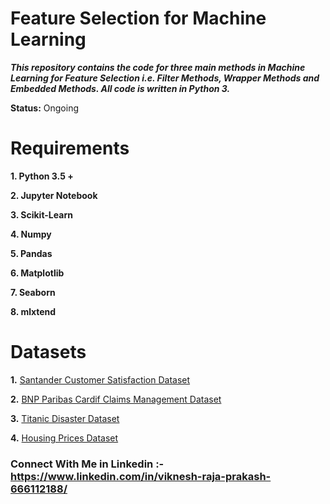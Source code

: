 # Feature Selection for Machine Learning

***This repository contains the code for three main methods in Machine Learning for Feature Selection i.e. Filter Methods, Wrapper Methods and Embedded Methods. All code is written in Python 3.***

**Status:** Ongoing

# Requirements

**1. Python 3.5 +**

**2. Jupyter Notebook**

**3. Scikit-Learn**

**4. Numpy**

**5. Pandas**

**6. Matplotlib**

**7. Seaborn**

**8. mlxtend**

# Datasets

**1.** [Santander Customer Satisfaction Dataset](https://www.kaggle.com/c/santander-customer-satisfaction)

**2.** [BNP Paribas Cardif Claims Management Dataset](https://www.kaggle.com/c/bnp-paribas-cardif-claims-management)

**3.** [Titanic Disaster Dataset](https://www.kaggle.com/c/titanic/data)

**4.** [Housing Prices Dataset](https://www.kaggle.com/c/house-prices-advanced-regression-techniques)



### **Connect With Me in Linkedin** :- https://www.linkedin.com/in/viknesh-raja-prakash-666112188/
